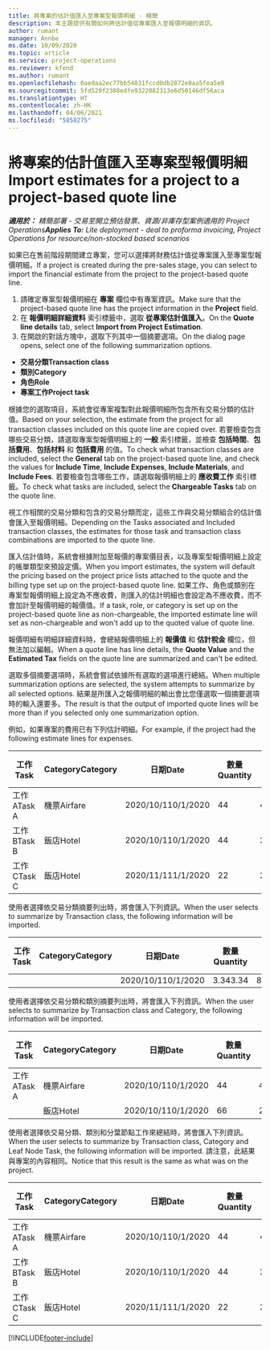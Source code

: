 ```yaml
---
title: 將專案的估計值匯入至專案型報價明細 - 精簡
description: 本主題提供有關如何將估計值從專案匯入至報價明細的資訊。
author: rumant
manager: Annbe
ms.date: 10/09/2020
ms.topic: article
ms.service: project-operations
ms.reviewer: kfend
ms.author: rumant
ms.openlocfilehash: 0aedaa2ec77bb54031fccd0db2872e0aa5fea5e0
ms.sourcegitcommit: 5fd529f2308edfe9322082313e6d50146df56aca
ms.translationtype: HT
ms.contentlocale: zh-HK
ms.lasthandoff: 04/06/2021
ms.locfileid: "5858275"
---
```

# <a name="import-estimates-for-a-project-to-a-project-based-quote-line"></a><span data-ttu-id="dfc0e-103">將專案的估計值匯入至專案型報價明細</span><span class="sxs-lookup"><span data-stu-id="dfc0e-103">Import estimates for a project to a project-based quote line</span></span> 

<span data-ttu-id="dfc0e-104">_**適用於：** 精簡部署 - 交易至開立預估發票、資源/非庫存型案例適用的 Project Operations_</span><span class="sxs-lookup"><span data-stu-id="dfc0e-104">_**Applies To:** Lite deployment - deal to proforma invoicing, Project Operations for resource/non-stocked based scenarios_</span></span>

<span data-ttu-id="dfc0e-105">如果已在售前階段期間建立專案，您可以選擇將財務估計值從專案匯入至專案型報價明細。</span><span class="sxs-lookup"><span data-stu-id="dfc0e-105">If a project is created during the pre-sales stage, you can select to import the financial estimate from the project to the project-based quote line.</span></span>

1. <span data-ttu-id="dfc0e-106">請確定專案型報價明細在 **專案** 欄位中有專案資訊。</span><span class="sxs-lookup"><span data-stu-id="dfc0e-106">Make sure that the project-based quote line has the project information in the **Project** field.</span></span>
2. <span data-ttu-id="dfc0e-107">在 **報價明細詳細資料** 索引標籤中，選取 **從專案估計值匯入**。</span><span class="sxs-lookup"><span data-stu-id="dfc0e-107">On the **Quote line details** tab, select **Import from Project Estimation**.</span></span>
3. <span data-ttu-id="dfc0e-108">在開啟的對話方塊中，選取下列其中一個摘要選項。</span><span class="sxs-lookup"><span data-stu-id="dfc0e-108">On the dialog page opens, select one of the following summarization options.</span></span>

  - <span data-ttu-id="dfc0e-109">**交易分類**</span><span class="sxs-lookup"><span data-stu-id="dfc0e-109">**Transaction class**</span></span>
  - <span data-ttu-id="dfc0e-110">**類別**</span><span class="sxs-lookup"><span data-stu-id="dfc0e-110">**Category**</span></span>
  - <span data-ttu-id="dfc0e-111">**角色**</span><span class="sxs-lookup"><span data-stu-id="dfc0e-111">**Role**</span></span> 
  - <span data-ttu-id="dfc0e-112">**專案工作**</span><span class="sxs-lookup"><span data-stu-id="dfc0e-112">**Project task**</span></span>

<span data-ttu-id="dfc0e-113">根據您的選取項目，系統會從專案複製對此報價明細所包含所有交易分類的估計值。</span><span class="sxs-lookup"><span data-stu-id="dfc0e-113">Based on your selection, the estimate from the project for all transaction classes included on this quote line are copied over.</span></span> <span data-ttu-id="dfc0e-114">若要檢查包含哪些交易分類，請選取專案型報價明細上的 **一般** 索引標籤，並檢查 **包括時間**、**包括費用**、**包括材料** 和 **包括費用** 的值。</span><span class="sxs-lookup"><span data-stu-id="dfc0e-114">To check what transaction classes are included, select the **General** tab on the project-based quote line, and check the values for **Include Time**, **Include Expenses**, **Include Materials**, and **Include Fees**.</span></span>  <span data-ttu-id="dfc0e-115">若要檢查包含哪些工作，請選取報價明細上的 **應收費工作** 索引標籤。</span><span class="sxs-lookup"><span data-stu-id="dfc0e-115">To check what tasks are included, select the **Chargeable Tasks** tab on the quote line.</span></span>

<span data-ttu-id="dfc0e-116">視工作相關的交易分類和包含的交易分類而定，這些工作與交易分類組合的估計值會匯入至報價明細。</span><span class="sxs-lookup"><span data-stu-id="dfc0e-116">Depending on the Tasks associated and Included transaction classes, the estimates for those task and transaction class combinations are imported to the quote line.</span></span>

<span data-ttu-id="dfc0e-117">匯入估計值時，系統會根據附加至報價的專案價目表，以及專案型報價明細上設定的帳單類型來預設定價。</span><span class="sxs-lookup"><span data-stu-id="dfc0e-117">When you import estimates, the system will default the pricing based on the project price lists attached to the quote and the billing type set up on the project-based quote line.</span></span> <span data-ttu-id="dfc0e-118">如果工作、角色或類別在專案型報價明細上設定為不應收費，則匯入的估計明細也會設定為不應收費，而不會加計至報價明細的報價值。</span><span class="sxs-lookup"><span data-stu-id="dfc0e-118">If a task, role, or category is set up on the project-based quote line as non-chargeable, the imported estimate line will set as non-chargeable and won't add up to the quoted value of quote line.</span></span>

<span data-ttu-id="dfc0e-119">報價明細有明細詳細資料時，會總結報價明細上的 **報價值** 和 **估計稅金** 欄位，但無法加以編輯。</span><span class="sxs-lookup"><span data-stu-id="dfc0e-119">When a quote line has line details, the **Quote Value** and the **Estimated Tax** fields on the quote line are summarized and can't be edited.</span></span>

<span data-ttu-id="dfc0e-120">選取多個摘要選項時，系統會嘗試依據所有選取的選項進行總結。</span><span class="sxs-lookup"><span data-stu-id="dfc0e-120">When multiple summarization options are selected, the system attempts to summarize by all selected options.</span></span> <span data-ttu-id="dfc0e-121">結果是所匯入之報價明細的輸出會比您僅選取一個摘要選項時的輸入還要多。</span><span class="sxs-lookup"><span data-stu-id="dfc0e-121">The result is that the output of imported quote lines will be more than if you selected only one summarization option.</span></span>

<span data-ttu-id="dfc0e-122">例如，如果專案的費用已有下列估計明細。</span><span class="sxs-lookup"><span data-stu-id="dfc0e-122">For example, if the project had the following estimate lines for expenses.</span></span>

| <span data-ttu-id="dfc0e-123">工作​​</span><span class="sxs-lookup"><span data-stu-id="dfc0e-123">Task</span></span> | <span data-ttu-id="dfc0e-124">Category</span><span class="sxs-lookup"><span data-stu-id="dfc0e-124">Category</span></span> | <span data-ttu-id="dfc0e-125">日期</span><span class="sxs-lookup"><span data-stu-id="dfc0e-125">Date</span></span> | <span data-ttu-id="dfc0e-126">數量</span><span class="sxs-lookup"><span data-stu-id="dfc0e-126">Quantity</span></span> | <span data-ttu-id="dfc0e-127">單價</span><span class="sxs-lookup"><span data-stu-id="dfc0e-127">Unit price</span></span> | <span data-ttu-id="dfc0e-128">總數</span><span class="sxs-lookup"><span data-stu-id="dfc0e-128">Amount</span></span> |
| --- | --- | --- | --- | --- | --- |
| <span data-ttu-id="dfc0e-129">工作 A</span><span class="sxs-lookup"><span data-stu-id="dfc0e-129">Task A</span></span> | <span data-ttu-id="dfc0e-130">機票</span><span class="sxs-lookup"><span data-stu-id="dfc0e-130">Airfare</span></span> | <span data-ttu-id="dfc0e-131">2020/10/1</span><span class="sxs-lookup"><span data-stu-id="dfc0e-131">10/1/2020</span></span> | <span data-ttu-id="dfc0e-132">4</span><span class="sxs-lookup"><span data-stu-id="dfc0e-132">4</span></span> | <span data-ttu-id="dfc0e-133">400</span><span class="sxs-lookup"><span data-stu-id="dfc0e-133">400</span></span> | <span data-ttu-id="dfc0e-134">1600</span><span class="sxs-lookup"><span data-stu-id="dfc0e-134">1600</span></span> |
| <span data-ttu-id="dfc0e-135">工作 B</span><span class="sxs-lookup"><span data-stu-id="dfc0e-135">Task B</span></span> | <span data-ttu-id="dfc0e-136">飯店</span><span class="sxs-lookup"><span data-stu-id="dfc0e-136">Hotel</span></span> | <span data-ttu-id="dfc0e-137">2020/10/1</span><span class="sxs-lookup"><span data-stu-id="dfc0e-137">10/1/2020</span></span> | <span data-ttu-id="dfc0e-138">4</span><span class="sxs-lookup"><span data-stu-id="dfc0e-138">4</span></span> | <span data-ttu-id="dfc0e-139">200</span><span class="sxs-lookup"><span data-stu-id="dfc0e-139">200</span></span> | <span data-ttu-id="dfc0e-140">800</span><span class="sxs-lookup"><span data-stu-id="dfc0e-140">800</span></span> |
| <span data-ttu-id="dfc0e-141">工作 C</span><span class="sxs-lookup"><span data-stu-id="dfc0e-141">Task C</span></span> | <span data-ttu-id="dfc0e-142">飯店</span><span class="sxs-lookup"><span data-stu-id="dfc0e-142">Hotel</span></span> | <span data-ttu-id="dfc0e-143">2020/11/1</span><span class="sxs-lookup"><span data-stu-id="dfc0e-143">11/1/2020</span></span> | <span data-ttu-id="dfc0e-144">2</span><span class="sxs-lookup"><span data-stu-id="dfc0e-144">2</span></span> | <span data-ttu-id="dfc0e-145">200</span><span class="sxs-lookup"><span data-stu-id="dfc0e-145">200</span></span> | <span data-ttu-id="dfc0e-146">400</span><span class="sxs-lookup"><span data-stu-id="dfc0e-146">400</span></span> |

<span data-ttu-id="dfc0e-147">使用者選擇依交易分類摘要列出時，將會匯入下列資訊。</span><span class="sxs-lookup"><span data-stu-id="dfc0e-147">When the user selects to summarize by Transaction class, the following information will be imported.</span></span>

| <span data-ttu-id="dfc0e-148">工作​​</span><span class="sxs-lookup"><span data-stu-id="dfc0e-148">Task</span></span> | <span data-ttu-id="dfc0e-149">Category</span><span class="sxs-lookup"><span data-stu-id="dfc0e-149">Category</span></span> | <span data-ttu-id="dfc0e-150">日期</span><span class="sxs-lookup"><span data-stu-id="dfc0e-150">Date</span></span> | <span data-ttu-id="dfc0e-151">數量</span><span class="sxs-lookup"><span data-stu-id="dfc0e-151">Quantity</span></span> | <span data-ttu-id="dfc0e-152">單價</span><span class="sxs-lookup"><span data-stu-id="dfc0e-152">Unit price</span></span> | <span data-ttu-id="dfc0e-153">總數</span><span class="sxs-lookup"><span data-stu-id="dfc0e-153">Amount</span></span> |
| --- | --- | --- | --- | --- | --- |
|||<span data-ttu-id="dfc0e-154">2020/10/1</span><span class="sxs-lookup"><span data-stu-id="dfc0e-154">10/1/2020</span></span> | <span data-ttu-id="dfc0e-155">3.34</span><span class="sxs-lookup"><span data-stu-id="dfc0e-155">3.34</span></span> | <span data-ttu-id="dfc0e-156">840</span><span class="sxs-lookup"><span data-stu-id="dfc0e-156">840</span></span> | <span data-ttu-id="dfc0e-157">2800</span><span class="sxs-lookup"><span data-stu-id="dfc0e-157">2800</span></span> |

<span data-ttu-id="dfc0e-158">使用者選擇依交易分類和類別摘要列出時，將會匯入下列資訊。</span><span class="sxs-lookup"><span data-stu-id="dfc0e-158">When the user selects to summarize by Transaction class and Category, the following information will be imported.</span></span>

| <span data-ttu-id="dfc0e-159">工作​​</span><span class="sxs-lookup"><span data-stu-id="dfc0e-159">Task</span></span> | <span data-ttu-id="dfc0e-160">Category</span><span class="sxs-lookup"><span data-stu-id="dfc0e-160">Category</span></span> | <span data-ttu-id="dfc0e-161">日期</span><span class="sxs-lookup"><span data-stu-id="dfc0e-161">Date</span></span> | <span data-ttu-id="dfc0e-162">數量</span><span class="sxs-lookup"><span data-stu-id="dfc0e-162">Quantity</span></span> | <span data-ttu-id="dfc0e-163">單價</span><span class="sxs-lookup"><span data-stu-id="dfc0e-163">Unit price</span></span> | <span data-ttu-id="dfc0e-164">總數</span><span class="sxs-lookup"><span data-stu-id="dfc0e-164">Amount</span></span> |
| --- | --- | --- | --- | --- | --- |
| <span data-ttu-id="dfc0e-165">工作 A</span><span class="sxs-lookup"><span data-stu-id="dfc0e-165">Task A</span></span> | <span data-ttu-id="dfc0e-166">機票</span><span class="sxs-lookup"><span data-stu-id="dfc0e-166">Airfare</span></span> | <span data-ttu-id="dfc0e-167">2020/10/1</span><span class="sxs-lookup"><span data-stu-id="dfc0e-167">10/1/2020</span></span> | <span data-ttu-id="dfc0e-168">4</span><span class="sxs-lookup"><span data-stu-id="dfc0e-168">4</span></span> | <span data-ttu-id="dfc0e-169">400</span><span class="sxs-lookup"><span data-stu-id="dfc0e-169">400</span></span> | <span data-ttu-id="dfc0e-170">1600</span><span class="sxs-lookup"><span data-stu-id="dfc0e-170">1600</span></span> |
| | <span data-ttu-id="dfc0e-171">飯店</span><span class="sxs-lookup"><span data-stu-id="dfc0e-171">Hotel</span></span> | <span data-ttu-id="dfc0e-172">2020/10/1</span><span class="sxs-lookup"><span data-stu-id="dfc0e-172">10/1/2020</span></span> | <span data-ttu-id="dfc0e-173">6</span><span class="sxs-lookup"><span data-stu-id="dfc0e-173">6</span></span> | <span data-ttu-id="dfc0e-174">200</span><span class="sxs-lookup"><span data-stu-id="dfc0e-174">200</span></span> | <span data-ttu-id="dfc0e-175">1200</span><span class="sxs-lookup"><span data-stu-id="dfc0e-175">1200</span></span> |

<span data-ttu-id="dfc0e-176">使用者選擇依交易分類、類別和分葉節點工作來總結時，將會匯入下列資訊。</span><span class="sxs-lookup"><span data-stu-id="dfc0e-176">When the user selects to summarize by Transaction class, Category and Leaf Node Task, the following information will be imported.</span></span> <span data-ttu-id="dfc0e-177">請注意，此結果與專案的內容相同。</span><span class="sxs-lookup"><span data-stu-id="dfc0e-177">Notice that this result is the same as what was on the project.</span></span>

| <span data-ttu-id="dfc0e-178">工作​​</span><span class="sxs-lookup"><span data-stu-id="dfc0e-178">Task</span></span> | <span data-ttu-id="dfc0e-179">Category</span><span class="sxs-lookup"><span data-stu-id="dfc0e-179">Category</span></span> | <span data-ttu-id="dfc0e-180">日期</span><span class="sxs-lookup"><span data-stu-id="dfc0e-180">Date</span></span> | <span data-ttu-id="dfc0e-181">數量</span><span class="sxs-lookup"><span data-stu-id="dfc0e-181">Quantity</span></span> | <span data-ttu-id="dfc0e-182">單價</span><span class="sxs-lookup"><span data-stu-id="dfc0e-182">Unit price</span></span> | <span data-ttu-id="dfc0e-183">總數</span><span class="sxs-lookup"><span data-stu-id="dfc0e-183">Amount</span></span> |
| --- | --- | --- | --- | --- | --- |
| <span data-ttu-id="dfc0e-184">工作 A</span><span class="sxs-lookup"><span data-stu-id="dfc0e-184">Task A</span></span> | <span data-ttu-id="dfc0e-185">機票</span><span class="sxs-lookup"><span data-stu-id="dfc0e-185">Airfare</span></span> | <span data-ttu-id="dfc0e-186">2020/10/1</span><span class="sxs-lookup"><span data-stu-id="dfc0e-186">10/1/2020</span></span> | <span data-ttu-id="dfc0e-187">4</span><span class="sxs-lookup"><span data-stu-id="dfc0e-187">4</span></span> | <span data-ttu-id="dfc0e-188">400</span><span class="sxs-lookup"><span data-stu-id="dfc0e-188">400</span></span> | <span data-ttu-id="dfc0e-189">1600</span><span class="sxs-lookup"><span data-stu-id="dfc0e-189">1600</span></span> |
| <span data-ttu-id="dfc0e-190">工作 B</span><span class="sxs-lookup"><span data-stu-id="dfc0e-190">Task B</span></span> | <span data-ttu-id="dfc0e-191">飯店</span><span class="sxs-lookup"><span data-stu-id="dfc0e-191">Hotel</span></span> | <span data-ttu-id="dfc0e-192">2020/10/1</span><span class="sxs-lookup"><span data-stu-id="dfc0e-192">10/1/2020</span></span> | <span data-ttu-id="dfc0e-193">4</span><span class="sxs-lookup"><span data-stu-id="dfc0e-193">4</span></span> | <span data-ttu-id="dfc0e-194">200</span><span class="sxs-lookup"><span data-stu-id="dfc0e-194">200</span></span> | <span data-ttu-id="dfc0e-195">800</span><span class="sxs-lookup"><span data-stu-id="dfc0e-195">800</span></span> |
| <span data-ttu-id="dfc0e-196">工作 C</span><span class="sxs-lookup"><span data-stu-id="dfc0e-196">Task C</span></span> | <span data-ttu-id="dfc0e-197">飯店</span><span class="sxs-lookup"><span data-stu-id="dfc0e-197">Hotel</span></span> | <span data-ttu-id="dfc0e-198">2020/11/1</span><span class="sxs-lookup"><span data-stu-id="dfc0e-198">11/1/2020</span></span> | <span data-ttu-id="dfc0e-199">2</span><span class="sxs-lookup"><span data-stu-id="dfc0e-199">2</span></span> | <span data-ttu-id="dfc0e-200">200</span><span class="sxs-lookup"><span data-stu-id="dfc0e-200">200</span></span> | <span data-ttu-id="dfc0e-201">400</span><span class="sxs-lookup"><span data-stu-id="dfc0e-201">400</span></span> |


[!INCLUDE[footer-include](../../includes/footer-banner.md)]

